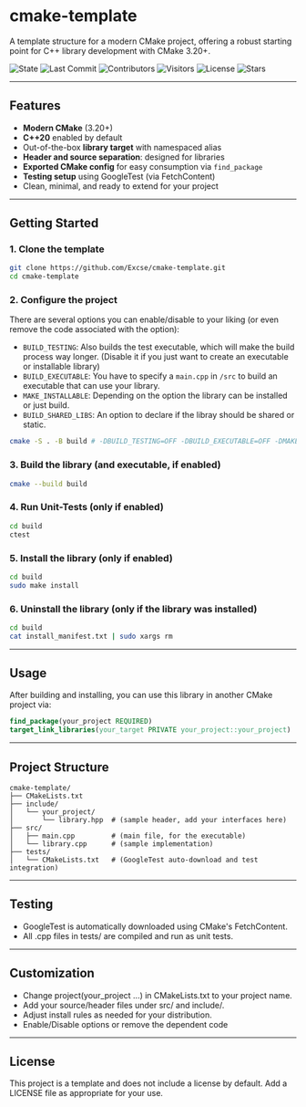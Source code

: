 # cmake-template

A template structure for a modern CMake project, offering a robust starting point for C++ library development with CMake 3.20+.

![State](https://img.shields.io/github/actions/workflow/status/Excse/cmake-template/cmake-single-platform.yml?style=flat&label=Build%2FTest)
![Last Commit](https://img.shields.io/github/last-commit/Excse/cmake-template?style=flat&label=Last%20Commit)
![Contributors](https://img.shields.io/github/contributors/Excse/cmake-template?style=flat&label=Contributors)
![Visitors](https://api.visitorbadge.io/api/visitors?path=https%3A%2F%2Fgithub.com%2FExcse%2Fcmake-template&label=Repository%20Visits&countColor=%232ccce4&style=flat&labelStyle=none)
![License](https://img.shields.io/github/license/Excse/cmake-template?style=flat&label=License)
![Stars](https://img.shields.io/github/stars/Excse/cmake-template)

---

## Features

- **Modern CMake** (3.20+)
- **C++20** enabled by default
- Out-of-the-box **library target** with namespaced alias
- **Header and source separation**: designed for libraries
- **Exported CMake config** for easy consumption via `find_package`
- **Testing setup** using GoogleTest (via FetchContent)
- Clean, minimal, and ready to extend for your project

---

## Getting Started

### 1. Clone the template

```sh
git clone https://github.com/Excse/cmake-template.git
cd cmake-template
````

### 2. Configure the project
There are several options you can enable/disable to your liking (or even remove the code associated with the option):
 - ``BUILD_TESTING``: Also builds the test executable, which will make the build process way longer. (Disable it if you just want to create an executable or installable library)
 - ``BUILD_EXECUTABLE``: You have to specify a ``main.cpp`` in ``/src`` to build an executable that can use your library.
 - ``MAKE_INSTALLABLE``: Depending on the option the library can be installed or just build.
 - ``BUILD_SHARED_LIBS``: An option to declare if the libray should be shared or static.


```sh
cmake -S . -B build # -DBUILD_TESTING=OFF -DBUILD_EXECUTABLE=OFF -DMAKE_INSTALLABLE=OFF -DBUILD_SHARED_LIBS=OFF
````

### 3. Build the library (and executable, if enabled)

```sh
cmake --build build
````

### 4. Run Unit-Tests (only if enabled)

```sh
cd build
ctest
````

### 5. Install the library (only if enabled)

```sh
cd build
sudo make install
````

### 6. Uninstall the library (only if the library was installed)

```sh
cd build
cat install_manifest.txt | sudo xargs rm
```

---

## Usage
After building and installing, you can use this library in another CMake project via:

```cmake
find_package(your_project REQUIRED)
target_link_libraries(your_target PRIVATE your_project::your_project)
```

---

## Project Structure

```code
cmake-template/
├── CMakeLists.txt
├── include/
│   └── your_project/
│       └── library.hpp  # (sample header, add your interfaces here)
├── src/
│   ├── main.cpp         # (main file, for the executable)
│   └── library.cpp      # (sample implementation)
├── tests/
│   └── CMakeLists.txt   # (GoogleTest auto-download and test integration)
```

---

## Testing
 - GoogleTest is automatically downloaded using CMake's FetchContent.
 - All .cpp files in tests/ are compiled and run as unit tests.

--- 

## Customization
 - Change project(your_project ...) in CMakeLists.txt to your project name.
 - Add your source/header files under src/ and include/.
 - Adjust install rules as needed for your distribution.
 - Enable/Disable options or remove the dependent code

---

## License
This project is a template and does not include a license by default. Add a LICENSE file as appropriate for your use.
